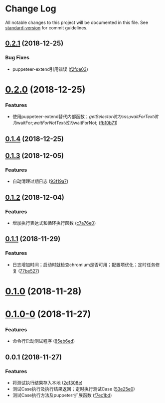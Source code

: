 # Change Log

All notable changes to this project will be documented in this file. See [standard-version](https://github.com/conventional-changelog/standard-version) for commit guidelines.

<a name="0.2.1"></a>
## [0.2.1](https://github.com/laomu1988/ui-test/compare/v0.2.0...v0.2.1) (2018-12-25)


### Bug Fixes

* puppeteer-extend引用错误 ([f2fde03](https://github.com/laomu1988/ui-test/commit/f2fde03))



<a name="0.2.0"></a>
# [0.2.0](https://github.com/laomu1988/ui-test/compare/v0.1.3...v0.2.0) (2018-12-25)


### Features

* 使用puppeteer-extend替代内部函数；$getSelector改为$css;$waitForText改为$waitFor;$waitForNotText改为$waitForNot; ([fb10b71](https://github.com/laomu1988/ui-test/commit/fb10b71))



<a name="0.1.4"></a>
## [0.1.4](https://github.com/laomu1988/ui-test/compare/v0.1.3...v0.1.4) (2018-12-25)



<a name="0.1.3"></a>
## [0.1.3](https://github.com/laomu1988/ui-test/compare/v0.1.2...v0.1.3) (2018-12-05)


### Features

* 自动清理过期日志 ([93f19a7](https://github.com/laomu1988/ui-test/commit/93f19a7))



<a name="0.1.2"></a>
## [0.1.2](https://github.com/laomu1988/ui-test/compare/v0.1.1...v0.1.2) (2018-12-04)


### Features

* 增加执行表达式和循环执行函数 ([c7a76e0](https://github.com/laomu1988/ui-test/commit/c7a76e0))



<a name="0.1.1"></a>
## [0.1.1](https://github.com/laomu1988/ui-test/compare/v0.1.0...v0.1.1) (2018-11-29)


### Features

* 日志增加时间；启动时就检查chromium是否可用；配置项优化；定时任务修复 ([77be527](https://github.com/laomu1988/ui-test/commit/77be527))



<a name="0.1.0"></a>
# [0.1.0](https://github.com/laomu1988/ui-test/compare/v0.1.0-0...v0.1.0) (2018-11-28)



<a name="0.1.0-0"></a>
# [0.1.0-0](https://github.com/laomu1988/ui-test/compare/v0.0.1...v0.1.0-0) (2018-11-27)


### Features

* 命令行启动测试程序 ([85eb6ed](https://github.com/laomu1988/ui-test/commit/85eb6ed))



<a name="0.0.1"></a>
## 0.0.1 (2018-11-27)


### Features

* 将测试执行结果存入本地 ([2e1308e](https://github.com/laomu1988/ui-test/commit/2e1308e))
* 测试Case执行及执行结果返回；定时执行测试Case ([53e25e0](https://github.com/laomu1988/ui-test/commit/53e25e0))
* 测试Case执行方法及puppeterr扩展函数 ([f7ec1bd](https://github.com/laomu1988/ui-test/commit/f7ec1bd))
